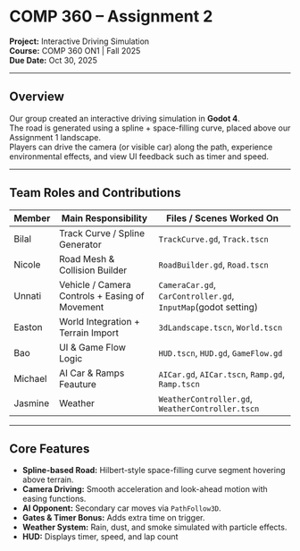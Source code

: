 # COMP 360 – Assignment 2  

**Project:** Interactive Driving Simulation  
**Course:** COMP 360 ON1 | Fall 2025  
**Due Date:** Oct 30, 2025  

---

## Overview
Our group created an interactive driving simulation in **Godot 4**.  
The road is generated using a spline + space-filling curve, placed above our Assignment 1 landscape.  
Players can drive the camera (or visible car) along the path, experience environmental effects, and view UI feedback such as timer and speed.

---

## Team Roles and Contributions 

| **Member** | **Main Responsibility** | **Files / Scenes Worked On** |
|-------------|------------------------|------------------------------|
| Bilal  | Track Curve / Spline Generator | `TrackCurve.gd`, `Track.tscn` |
| Nicole | Road Mesh & Collision Builder | `RoadBuilder.gd`, `Road.tscn` |
| Unnati | Vehicle / Camera Controls + Easing of Movement | `CameraCar.gd`, `CarController.gd`, `InputMap`(godot setting) |
| Easton | World Integration + Terrain Import | `3dLandscape.tscn`, `World.tscn` |
| Bao | UI & Game Flow Logic | `HUD.tscn`, `HUD.gd`, `GameFlow.gd` |
| Michael | AI Car & Ramps Feauture | `AICar.gd`, `AICar.tscn`, `Ramp.gd`, `Ramp.tscn` |
| Jasmine | Weather  | `WeatherController.gd`, `WeatherController.tscn` |

---

## Core Features 
- **Spline-based Road:** Hilbert-style space-filling curve segment hovering above terrain.  
- **Camera Driving:** Smooth acceleration and look-ahead motion with easing functions.  
- **AI Opponent:** Secondary car moves via `PathFollow3D`.  
- **Gates & Timer Bonus:** Adds extra time on trigger.  
- **Weather System:** Rain, dust, and smoke simulated with particle effects.
- **HUD:** Displays timer, speed, and lap count

